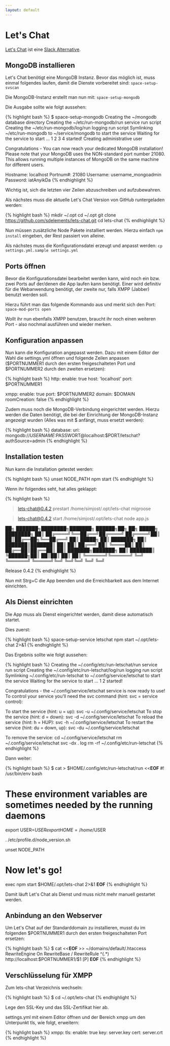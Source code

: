 ```yaml
---
layout: default
---
```

# Let's Chat
[Let's Chat](http://sdelements.github.io/lets-chat/) ist eine [Slack Alternative](https://slack.com/).

## MongoDB installieren
Let's Chat benötigt eine MongoDB Instanz.
Bevor das möglich ist, muss einmal folgendes laufen, damit die Dienste vorbereitet sind:
`space-setup-svscan`

Die MongoDB-Instanz erstellt man nun mit:
`space-setup-mongodb`

Die Ausgabe sollte wie folgt aussehen:

{% highlight bash %}
$ space-setup-mongodb
Creating the ~/mongodb database directory
Creating the ~/etc/run-mongodb/run service run script
Creating the ~/etc/run-mongodb/log/run logging run script 
Symlinking ~/etc/run-mongodb to ~/service/mongodb to start the service
Waiting for the service to start ... 1 2 3 4 started!
Creating administrative user

Congratulations - You can now reach your dedicated MongoDB installation!
Please note that your MongoDB uses the NON-standard port number 21080.
This allows running multiple instances of MongoDB on the same machine for different users.

Hostname: localhost
Portnum#: 21080
Username: username_mongoadmin
Password: iatAnyikDa
{% endhighlight %}

Wichtig ist, sich die letzten vier Zeilen abzuschreiben und aufzubewahren.

Als nächstes muss die aktuelle Let's Chat Version von GitHub runtergeladen werden:  

{% highlight bash %}
mkdir ~/.opt
cd ~/.opt
git clone https://github.com/sdelements/lets-chat.git
cd lets-chat
{% endhighlight %}

Nun müssen zusätzliche Node Pakete installiert werden. Hierzu einfach
`npm install`
eingeben, der Rest passiert von alleine.

Als nächstes muss die Konfigurationsdatei erzeugt und anpasst werden: `cp settings.yml.sample settings.yml`

## Ports öffnen
Bevor die Konfigurationsdatei bearbeitet werden kann, wird noch ein bzw. zwei Ports auf der/denen die App laufen kann benötigt. Einer wird definitiv für die Webanwendung benötigt, der zweite nur, falls XMPP (Jabber) benutzt werden soll.

Hierzu führt man das folgende Kommando aus und merkt sich den Port:
`space-mod-ports open`

Wollt ihr nun ebenfalls XMPP benutzen, braucht ihr noch einen weiteren Port - also nochmal ausführen und wieder merken.

## Konfiguration anpassen
Nun kann die Konfiguration angepasst werden. Dazu mit einem Editor der Wahl die settings.yml öffnen und folgende Zeilen anpassen ($PORTNUMMER1 durch den ersten freigeschalteten Port und $PORTNUMMER2 durch den zweiten ersetzen):

{% highlight bash %}
http:
    enable: true
    host: 'localhost'
    port: $PORTNUMMER1

xmpp:
    enable: true
    port: $PORTNUMMER2
    domain: $DOMAIN
    roomCreation: false
{% endhighlight %}

Zudem muss noch die MongoDB-Verbindung eingerichtet werden.
Hierzu werden die Daten benötigt, die bei der Einrichtung der MongoDB-Instanz angezeigt wurden (Alles was mit $ anfängt, muss ersetzt werden):

{% highlight bash %}
database:
    uri: mongodb://$USERNAME:$PASSWORT@localhost:$PORT/letschat?authSource=admin
{% endhighlight %}

## Installation testen
Nun kann die Installation getestet werden:

{% highlight bash %}
unset NODE_PATH
npm start
{% endhighlight %}

Wenn ihr folgendes seht, hat alles geklappt:

{% highlight bash %}
> lets-chat@0.4.2 prestart /home/simjost/.opt/lets-chat
> migroose


> lets-chat@0.4.2 start /home/simjost/.opt/lets-chat
> node app.js


██╗     ███████╗████████╗███████╗     ██████╗██╗  ██╗ █████╗ ████████╗
██║     ██╔════╝╚══██╔══╝██╔════╝    ██╔════╝██║  ██║██╔══██╗╚══██╔══╝
██║     █████╗     ██║   ███████╗    ██║     ███████║███████║   ██║
██║     ██╔══╝     ██║   ╚════██║    ██║     ██╔══██║██╔══██║   ██║
███████╗███████╗   ██║   ███████║    ╚██████╗██║  ██║██║  ██║   ██║
╚══════╝╚══════╝   ╚═╝   ╚══════╝     ╚═════╝╚═╝  ╚═╝╚═╝  ╚═╝   ╚═╝

Release 0.4.2
{% endhighlight %}

Nun mit Strg+C die App beenden und die Erreichbarkeit aus dem Internet einrichten.

## Als Dienst einrichten
Die App muss als Dienst eingerichtet werden, damit diese automatisch startet.

Dies zuerst:

{% highlight bash %}
space-setup-service letschat npm start ~/.opt/lets-chat 2>&1
{% endhighlight %}

Das Ergebnis sollte wie folgt aussehen:

{% highlight bash %}
Creating the ~/.config/etc/run-letschat/run service run script
Creating the ~/.config/etc/run-letschat/log/run logging run script
Symlinking ~/.config/etc/run-letschat to ~/.config/service/letschat to start the service
Waiting for the service to start ... 1 2 started!

Congratulations - the ~/.config/service/letschat service is now ready to use!
To control your service you'll need the svc command (hint: svc = service control):

To start the service (hint: u = up):
  svc -u ~/.config/service/letschat
To stop the service (hint: d = down):
  svc -d ~/.config/service/letschat
To reload the service (hint: h = HUP):
  svc -h ~/.config/service/letschat
To restart the service (hint: du = down, up):
  svc -du ~/.config/service/letschat

To remove the service:
  cd ~/.config/service/letschat
  rm ~/.config/service/letschat
  svc -dx . log
  rm -rf ~/.config/etc/run-letschat
{% endhighlight %}

Dann weiter:

{% highlight bash %}
$ cat > $HOME/.config/etc/run-letschat/run <<__EOF__
#! /usr/bin/env bash

# These environment variables are sometimes needed by the running daemons
export USER=$USER
export HOME=/home/$USER

. /etc/profile.d/node_version.sh

unset NODE_PATH

# Now let's go!
exec npm start \$HOME/.opt/lets-chat 2>&1
__EOF__
{% endhighlight %}

Damit läuft Let's Chat als Dienst und muss nicht mehr manuell gestartet werden.

## Anbindung an den Webserver
Um Let's Chat auf der Standarddomain zu installieren, musst du im folgenden $PORTNUMMER1 durch den ersten freigeschalteten Port ersetzen:

{% highlight bash %}
$ cat <<__EOF__ >> ~/domains/default/.htaccess
RewriteEngine On
RewriteBase /
RewriteRule ^(.*) http://localhost:$PORTNUMMER1/\$1 [P]
__EOF__
{% endhighlight %}

## Verschlüsselung für XMPP
Zum lets-chat Verzeichnis wechseln:

{% highlight bash %}
$ cd ~/.opt/lets-chat
{% endhighlight %}

Lege den SSL-Key und das SSL-Zertifikat hier ab.

settings.yml mit einem Editor öffnen und der Bereich xmpp um den Unterpunkt tls, wie folgt, erweitern:

{% highlight bash %}
xmpp:
  tls:
    enable: true
    key: server.key
    cert: server.crt
{% endhighlight %}
